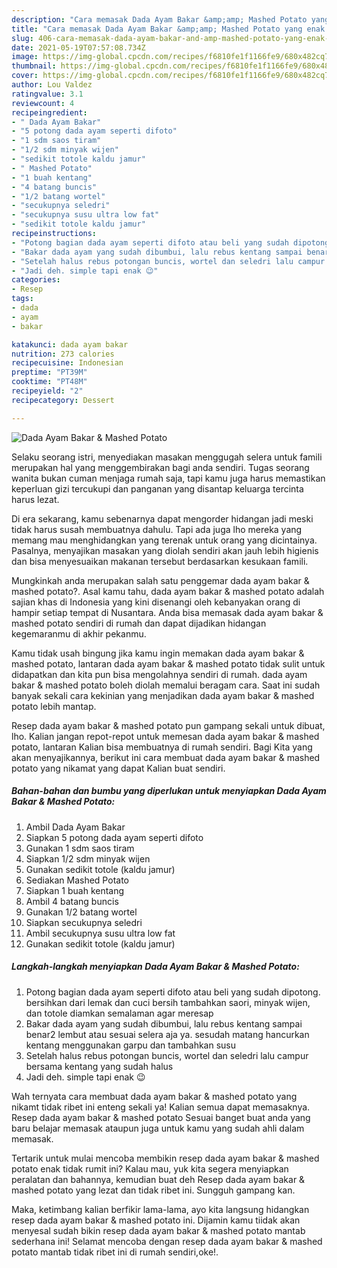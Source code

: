 ```yaml
---
description: "Cara memasak Dada Ayam Bakar &amp;amp; Mashed Potato yang enak Untuk Jualan"
title: "Cara memasak Dada Ayam Bakar &amp;amp; Mashed Potato yang enak Untuk Jualan"
slug: 406-cara-memasak-dada-ayam-bakar-and-amp-mashed-potato-yang-enak-untuk-jualan
date: 2021-05-19T07:57:08.734Z
image: https://img-global.cpcdn.com/recipes/f6810fe1f1166fe9/680x482cq70/dada-ayam-bakar-mashed-potato-foto-resep-utama.jpg
thumbnail: https://img-global.cpcdn.com/recipes/f6810fe1f1166fe9/680x482cq70/dada-ayam-bakar-mashed-potato-foto-resep-utama.jpg
cover: https://img-global.cpcdn.com/recipes/f6810fe1f1166fe9/680x482cq70/dada-ayam-bakar-mashed-potato-foto-resep-utama.jpg
author: Lou Valdez
ratingvalue: 3.1
reviewcount: 4
recipeingredient:
- " Dada Ayam Bakar"
- "5 potong dada ayam seperti difoto"
- "1 sdm saos tiram"
- "1/2 sdm minyak wijen"
- "sedikit totole kaldu jamur"
- " Mashed Potato"
- "1 buah kentang"
- "4 batang buncis"
- "1/2 batang wortel"
- "secukupnya seledri"
- "secukupnya susu ultra low fat"
- "sedikit totole kaldu jamur"
recipeinstructions:
- "Potong bagian dada ayam seperti difoto atau beli yang sudah dipotong. bersihkan dari lemak dan cuci bersih tambahkan saori, minyak wijen, dan totole diamkan semalaman agar meresap"
- "Bakar dada ayam yang sudah dibumbui, lalu rebus kentang sampai benar2 lembut atau sesuai selera aja ya. sesudah matang hancurkan kentang menggunakan garpu dan tambahkan susu"
- "Setelah halus rebus potongan buncis, wortel dan seledri lalu campur bersama kentang yang sudah halus"
- "Jadi deh. simple tapi enak 😉"
categories:
- Resep
tags:
- dada
- ayam
- bakar

katakunci: dada ayam bakar 
nutrition: 273 calories
recipecuisine: Indonesian
preptime: "PT39M"
cooktime: "PT48M"
recipeyield: "2"
recipecategory: Dessert

---
```



![Dada Ayam Bakar &amp; Mashed Potato](https://img-global.cpcdn.com/recipes/f6810fe1f1166fe9/680x482cq70/dada-ayam-bakar-mashed-potato-foto-resep-utama.jpg)

Selaku seorang istri, menyediakan masakan menggugah selera untuk famili merupakan hal yang menggembirakan bagi anda sendiri. Tugas seorang  wanita bukan cuman menjaga rumah saja, tapi kamu juga harus memastikan keperluan gizi tercukupi dan panganan yang disantap keluarga tercinta harus lezat.

Di era  sekarang, kamu sebenarnya dapat mengorder hidangan jadi meski tidak harus susah membuatnya dahulu. Tapi ada juga lho mereka yang memang mau menghidangkan yang terenak untuk orang yang dicintainya. Pasalnya, menyajikan masakan yang diolah sendiri akan jauh lebih higienis dan bisa menyesuaikan makanan tersebut berdasarkan kesukaan famili. 



Mungkinkah anda merupakan salah satu penggemar dada ayam bakar &amp; mashed potato?. Asal kamu tahu, dada ayam bakar &amp; mashed potato adalah sajian khas di Indonesia yang kini disenangi oleh kebanyakan orang di hampir setiap tempat di Nusantara. Anda bisa memasak dada ayam bakar &amp; mashed potato sendiri di rumah dan dapat dijadikan hidangan kegemaranmu di akhir pekanmu.

Kamu tidak usah bingung jika kamu ingin memakan dada ayam bakar &amp; mashed potato, lantaran dada ayam bakar &amp; mashed potato tidak sulit untuk didapatkan dan kita pun bisa mengolahnya sendiri di rumah. dada ayam bakar &amp; mashed potato boleh diolah memalui beragam cara. Saat ini sudah banyak sekali cara kekinian yang menjadikan dada ayam bakar &amp; mashed potato lebih mantap.

Resep dada ayam bakar &amp; mashed potato pun gampang sekali untuk dibuat, lho. Kalian jangan repot-repot untuk memesan dada ayam bakar &amp; mashed potato, lantaran Kalian bisa membuatnya di rumah sendiri. Bagi Kita yang akan menyajikannya, berikut ini cara membuat dada ayam bakar &amp; mashed potato yang nikamat yang dapat Kalian buat sendiri.

<!--inarticleads1-->

##### Bahan-bahan dan bumbu yang diperlukan untuk menyiapkan Dada Ayam Bakar &amp; Mashed Potato:

1. Ambil  Dada Ayam Bakar
1. Siapkan 5 potong dada ayam seperti difoto
1. Gunakan 1 sdm saos tiram
1. Siapkan 1/2 sdm minyak wijen
1. Gunakan sedikit totole (kaldu jamur)
1. Sediakan  Mashed Potato
1. Siapkan 1 buah kentang
1. Ambil 4 batang buncis
1. Gunakan 1/2 batang wortel
1. Siapkan secukupnya seledri
1. Ambil secukupnya susu ultra low fat
1. Gunakan sedikit totole (kaldu jamur)




<!--inarticleads2-->

##### Langkah-langkah menyiapkan Dada Ayam Bakar &amp; Mashed Potato:

1. Potong bagian dada ayam seperti difoto atau beli yang sudah dipotong. bersihkan dari lemak dan cuci bersih tambahkan saori, minyak wijen, dan totole diamkan semalaman agar meresap
1. Bakar dada ayam yang sudah dibumbui, lalu rebus kentang sampai benar2 lembut atau sesuai selera aja ya. sesudah matang hancurkan kentang menggunakan garpu dan tambahkan susu
1. Setelah halus rebus potongan buncis, wortel dan seledri lalu campur bersama kentang yang sudah halus
1. Jadi deh. simple tapi enak 😉




Wah ternyata cara membuat dada ayam bakar &amp; mashed potato yang nikamt tidak ribet ini enteng sekali ya! Kalian semua dapat memasaknya. Resep dada ayam bakar &amp; mashed potato Sesuai banget buat anda yang baru belajar memasak ataupun juga untuk kamu yang sudah ahli dalam memasak.

Tertarik untuk mulai mencoba membikin resep dada ayam bakar &amp; mashed potato enak tidak rumit ini? Kalau mau, yuk kita segera menyiapkan peralatan dan bahannya, kemudian buat deh Resep dada ayam bakar &amp; mashed potato yang lezat dan tidak ribet ini. Sungguh gampang kan. 

Maka, ketimbang kalian berfikir lama-lama, ayo kita langsung hidangkan resep dada ayam bakar &amp; mashed potato ini. Dijamin kamu tiidak akan menyesal sudah bikin resep dada ayam bakar &amp; mashed potato mantab sederhana ini! Selamat mencoba dengan resep dada ayam bakar &amp; mashed potato mantab tidak ribet ini di rumah sendiri,oke!.

